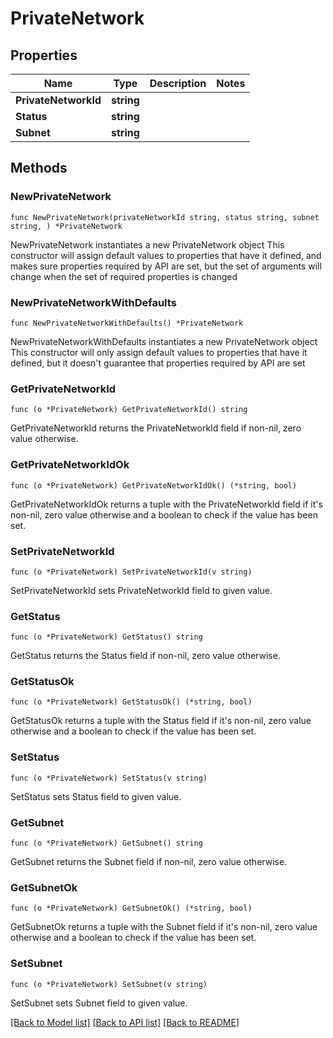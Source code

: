 # PrivateNetwork

## Properties

Name | Type | Description | Notes
------------ | ------------- | ------------- | -------------
**PrivateNetworkId** | **string** |  | 
**Status** | **string** |  | 
**Subnet** | **string** |  | 

## Methods

### NewPrivateNetwork

`func NewPrivateNetwork(privateNetworkId string, status string, subnet string, ) *PrivateNetwork`

NewPrivateNetwork instantiates a new PrivateNetwork object
This constructor will assign default values to properties that have it defined,
and makes sure properties required by API are set, but the set of arguments
will change when the set of required properties is changed

### NewPrivateNetworkWithDefaults

`func NewPrivateNetworkWithDefaults() *PrivateNetwork`

NewPrivateNetworkWithDefaults instantiates a new PrivateNetwork object
This constructor will only assign default values to properties that have it defined,
but it doesn't guarantee that properties required by API are set

### GetPrivateNetworkId

`func (o *PrivateNetwork) GetPrivateNetworkId() string`

GetPrivateNetworkId returns the PrivateNetworkId field if non-nil, zero value otherwise.

### GetPrivateNetworkIdOk

`func (o *PrivateNetwork) GetPrivateNetworkIdOk() (*string, bool)`

GetPrivateNetworkIdOk returns a tuple with the PrivateNetworkId field if it's non-nil, zero value otherwise
and a boolean to check if the value has been set.

### SetPrivateNetworkId

`func (o *PrivateNetwork) SetPrivateNetworkId(v string)`

SetPrivateNetworkId sets PrivateNetworkId field to given value.


### GetStatus

`func (o *PrivateNetwork) GetStatus() string`

GetStatus returns the Status field if non-nil, zero value otherwise.

### GetStatusOk

`func (o *PrivateNetwork) GetStatusOk() (*string, bool)`

GetStatusOk returns a tuple with the Status field if it's non-nil, zero value otherwise
and a boolean to check if the value has been set.

### SetStatus

`func (o *PrivateNetwork) SetStatus(v string)`

SetStatus sets Status field to given value.


### GetSubnet

`func (o *PrivateNetwork) GetSubnet() string`

GetSubnet returns the Subnet field if non-nil, zero value otherwise.

### GetSubnetOk

`func (o *PrivateNetwork) GetSubnetOk() (*string, bool)`

GetSubnetOk returns a tuple with the Subnet field if it's non-nil, zero value otherwise
and a boolean to check if the value has been set.

### SetSubnet

`func (o *PrivateNetwork) SetSubnet(v string)`

SetSubnet sets Subnet field to given value.



[[Back to Model list]](../README.md#documentation-for-models) [[Back to API list]](../README.md#documentation-for-api-endpoints) [[Back to README]](../README.md)


